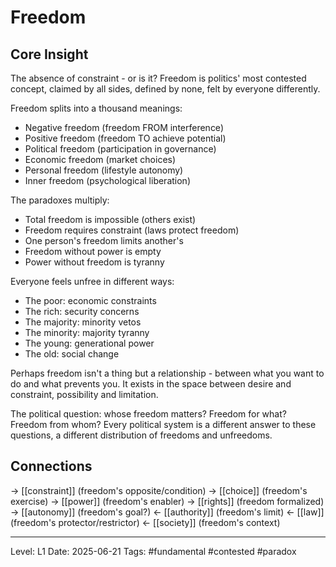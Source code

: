 # Freedom

## Core Insight
The absence of constraint - or is it? Freedom is politics' most contested concept, claimed by all sides, defined by none, felt by everyone differently.

Freedom splits into a thousand meanings:
- Negative freedom (freedom FROM interference)
- Positive freedom (freedom TO achieve potential)
- Political freedom (participation in governance)
- Economic freedom (market choices)
- Personal freedom (lifestyle autonomy)
- Inner freedom (psychological liberation)

The paradoxes multiply:
- Total freedom is impossible (others exist)
- Freedom requires constraint (laws protect freedom)
- One person's freedom limits another's
- Freedom without power is empty
- Power without freedom is tyranny

Everyone feels unfree in different ways:
- The poor: economic constraints
- The rich: security concerns
- The majority: minority vetos
- The minority: majority tyranny
- The young: generational power
- The old: social change

Perhaps freedom isn't a thing but a relationship - between what you want to do and what prevents you. It exists in the space between desire and constraint, possibility and limitation.

The political question: whose freedom matters? Freedom for what? Freedom from whom? Every political system is a different answer to these questions, a different distribution of freedoms and unfreedoms.

## Connections
→ [[constraint]] (freedom's opposite/condition)
→ [[choice]] (freedom's exercise)
→ [[power]] (freedom's enabler)
→ [[rights]] (freedom formalized)
→ [[autonomy]] (freedom's goal?)
← [[authority]] (freedom's limit)
← [[law]] (freedom's protector/restrictor)
← [[society]] (freedom's context)

---
Level: L1
Date: 2025-06-21
Tags: #fundamental #contested #paradox